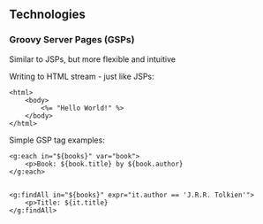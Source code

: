 ## Technologies

### Groovy Server Pages (GSPs)

Similar to JSPs, but more flexible and intuitive

Writing to HTML stream - just like JSPs:
```
<html>
    <body>
        <%= "Hello World!" %>
    </body>
</html>
```

Simple GSP tag examples:
```
<g:each in="${books}" var="book">
    <p>Book: ${book.title} by ${book.author}
</g:each>


<g:findAll in="${books}" expr="it.author == 'J.R.R. Tolkien'">
    <p>Title: ${it.title}
</g:findAll>
```
